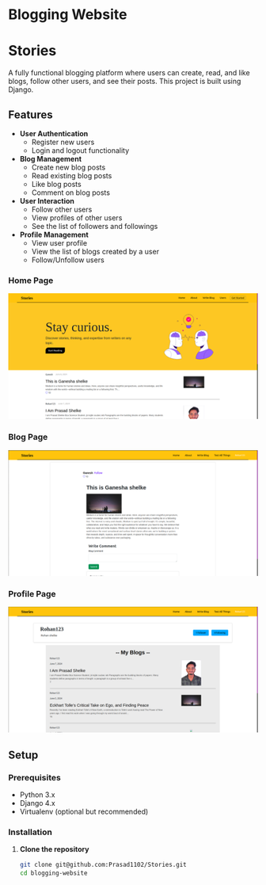 # Blogging Website
# Stories

A fully functional blogging platform where users can create, read, and like blogs, follow other users, and see their posts. This project is built using Django.

## Features

- **User Authentication**
  - Register new users
  - Login and logout functionality
- **Blog Management**
  - Create new blog posts
  - Read existing blog posts
  - Like blog posts
  - Comment on blog posts
- **User Interaction**
  - Follow other users
  - View profiles of other users
  - See the list of followers and followings
- **Profile Management**
  - View user profile
  - View the list of blogs created by a user
  - Follow/Unfollow users

 ### Home Page

![Home Page](Blogs/static/Images/Home.png)

### Blog Page

![Home Page](Blogs/static/Images/Blog.png)

### Profile Page

![Profile Page](Blogs/static/Images/Profile.png)
## Setup

### Prerequisites

- Python 3.x
- Django 4.x
- Virtualenv (optional but recommended)

### Installation

1. **Clone the repository**
   ```sh
   git clone git@github.com:Prasad1102/Stories.git
   cd blogging-website
